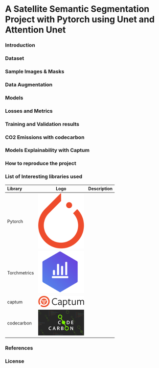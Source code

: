# A Satellite Semantic Segmentation Project with Pytorch using Unet and Attention Unet

### Introduction


### Dataset


### Sample Images & Masks


### Data Augmentation


### Models


### Losses and Metrics


### Training and Validation results


### CO2 Emissions with codecarbon


### Models Explainability with Captum



### How to reproduce the project

### List of Interesting libraries used

| Library          | Logo                                                                | Description |
| :--------------- |:-------------------------------------------------------------------:| -----------:|
| Pytorch          |<img src="readme_images/pytorch.svg" alt="pytorch" width="150"/>     |             |
| Torchmetrics     |<img src="readme_images/torchmetrics.svg" alt="pytorch" width="150"/>|             |
| captum           |<img src="readme_images/captum.png" alt="pytorch" width="150"/>      |             |
| codecarbon       |<img src="readme_images/codecarbon.jpg" alt="pytorch" width="150"/>  |             |

### References


### License


